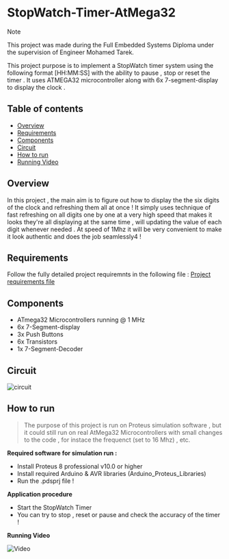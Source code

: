 
# StopWatch-Timer-AtMega32

> [!NOTE]
>This project was made during the Full Embedded Systems Diploma under the supervision of Engineer Mohamed Tarek.

This project purpose is to implement a StopWatch timer system using the following format [HH:MM:SS] with the ability to pause , stop or reset the timer . It uses ATMEGA32 microcontroller along with 6x 7-segment-display to display the clock .


## Table of contents 

- [Overview](#Overview)
- [Requirements](#Requirements)
- [Components](#Components)
- [Circuit](#Circuit)
- [How to run ](#How-to-run)
- [Running Video](#Running-Video)


## Overview

In this project , the main aim is to figure out how to display the the six digits of the clock and refreshing them all at once ! 
It simply uses technique of fast refreshing on all digits one by one at a very high speed that makes it looks they're all displaying at the same time , will updating the value of each digit whenever needed . At speed of 1Mhz it will be very convenient to make it look authentic and does the job seamlessly4 !

## Requirements

Follow the fully detailed project requiremnts in the following file : [Project requirements file](https://github.com/KarimAmr5/StopWatch-Timer-AtMega32/blob/main/Mini%20Project%202%20Req.pdf)


## Components

- ATmega32 Microcontrollers running @ 1 MHz
- 6x 7-Segment-display
- 3x Push Buttons
- 6x Transistors 
- 1x 7-Segment-Decoder

## Circuit 

![circuit](https://github.com/user-attachments/assets/0bd10be7-2f51-47d4-bb27-d21bb02f9f8c)


## How to run

> The purpose of this project is run on Proteus simulation software , but it could still run on real AtMega32 Microcontrollers with small changes to the code , for instace the frequenct (set to 16 Mhz) , etc.

**Required software for simulation run :** 
- Install Proteus 8 professional v10.0 or higher
- Install required Arduino & AVR libraries (Arduino_Proteus_Libraries)
- Run the .pdsprj file !

**Application procedure**

- Start the StopWatch Timer 
- You can try to stop , reset or pause and check the accuracy of the timer !

**Running Video**


![Video](https://github.com/user-attachments/assets/f40dbb3f-d46e-4b2c-adb4-15b538cddf5c)


